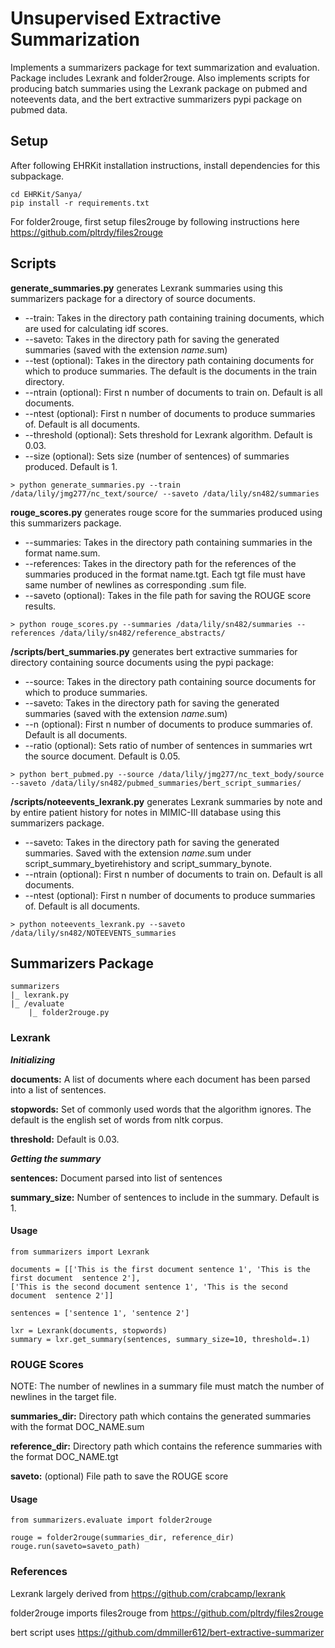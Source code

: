 # Unsupervised Extractive Summarization 

Implements a summarizers package for text summarization and evaluation. Package includes Lexrank and folder2rouge. Also implements scripts for producing batch summaries using the Lexrank package on pubmed and noteevents data, and the bert extractive summarizers pypi package on pubmed data.

## Setup

After following EHRKit installation instructions, install dependencies for this subpackage.

```
cd EHRKit/Sanya/
pip install -r requirements.txt
``` 

For folder2rouge, first setup files2rouge by following instructions here https://github.com/pltrdy/files2rouge

## Scripts

**generate_summaries.py** generates Lexrank summaries using this summarizers package for a directory of source documents.
- --train: Takes in the directory path containing training documents, which are used for calculating idf scores.
- --saveto: Takes in the directory path for saving the generated summaries (saved with the extension *name*.sum)
- --test (optional): Takes in the directory path containing documents for which to produce summaries. The default is the documents in the train directory.
- --ntrain (optional): First n number of documents to train on. Default is all documents.
- --ntest (optional): First n number of documents to produce summaries of. Default is all documents.
- --threshold (optional): Sets threshold for Lexrank algorithm. Default is 0.03.
- --size (optional): Sets size (number of sentences) of summaries produced. Default is 1.

```
> python generate_summaries.py --train /data/lily/jmg277/nc_text/source/ --saveto /data/lily/sn482/summaries
``` 


**rouge_scores.py** generates rouge score for the summaries produced using this summarizers package.
- --summaries: Takes in the directory path containing summaries in the format name.sum.
- --references: Takes in the directory path for the references of the summaries produced in the format name.tgt. Each tgt file must have same number of newlines as corresponding .sum file.
- --saveto (optional): Takes in the file path for saving the ROUGE score results.

```
> python rouge_scores.py --summaries /data/lily/sn482/summaries --references /data/lily/sn482/reference_abstracts/
``` 


**/scripts/bert_summaries.py** generates bert extractive summaries for directory containing source documents using the pypi package:
- --source: Takes in the directory path containing source documents for which to produce summaries.
- --saveto: Takes in the directory path for saving the generated summaries (saved with the extension *name*.sum)
- --n (optional): First n number of documents to produce summaries of. Default is all documents.
- --ratio (optional): Sets ratio of number of sentences in summaries wrt the source document. Default is 0.05.

```
> python bert_pubmed.py --source /data/lily/jmg277/nc_text_body/source --saveto /data/lily/sn482/pubmed_summaries/bert_script_summaries/
``` 


**/scripts/noteevents_lexrank.py** generates Lexrank summaries by note and by entire patient history for notes in MIMIC-III database using this summarizers package. 
- --saveto: Takes in the directory path for saving the generated summaries. Saved with the extension *name*.sum under script_summary_byetirehistory and script_summary_bynote. 
- --ntrain (optional): First n number of documents to train on. Default is all documents.
- --ntest (optional): First n number of documents to produce summaries of. Default is all documents.
```
> python noteevents_lexrank.py --saveto /data/lily/sn482/NOTEEVENTS_summaries
``` 

## Summarizers Package 

```
summarizers
|_ lexrank.py
|_ /evaluate
	|_ folder2rouge.py

``` 

### Lexrank 

***Initializing***

**documents:** A list of documents where each document has been parsed into a list of sentences.

**stopwords:** Set of commonly used words that the algorithm ignores. The default is the english set of words from nltk corpus.

**threshold:** Default is 0.03.

***Getting the summary***

**sentences:** Document parsed into list of sentences

**summary_size:** Number of sentences to include in the summary. Default is 1.

#### Usage


```
from summarizers import Lexrank

documents = [['This is the first document sentence 1', 'This is the first document  sentence 2'],
['This is the second document sentence 1', 'This is the second document  sentence 2']]

sentences = ['sentence 1', 'sentence 2']

lxr = Lexrank(documents, stopwords)
summary = lxr.get_summary(sentences, summary_size=10, threshold=.1)
```

### ROUGE Scores 

NOTE: The number of newlines in a summary file must match the number of newlines in the target file.

**summaries_dir:** Directory path which contains the generated summaries with the format DOC_NAME.sum

**reference_dir:** Directory path which contains the reference summaries with the format DOC_NAME.tgt

**saveto:** (optional) File path to save the ROUGE score 

#### Usage
```
from summarizers.evaluate import folder2rouge

rouge = folder2rouge(summaries_dir, reference_dir)
rouge.run(saveto=saveto_path)
```

### References

Lexrank largely derived from https://github.com/crabcamp/lexrank

folder2rouge imports files2rouge from https://github.com/pltrdy/files2rouge

bert script uses https://github.com/dmmiller612/bert-extractive-summarizer
